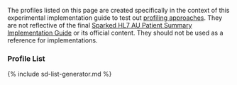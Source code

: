 
The profiles listed on this page are created specifically in the context of this experimental implementation guide to test out [profiling approaches](approach.html). They are not reflective of the final [Sparked HL7 AU Patient Summary Implementation Guide](https://build.fhir.org/ig/hl7au/au-fhir-ps/) or its official content. They should not be used as a reference for implementations.

### Profile List
<!-- ================================================ -->
<!--  use this line to include an autogenerated list of all profiles and highlight new ones using the input/data/new_stuff.yml list.  Remove it if you would like to hand generate it -->

{% include sd-list-generator.md %}
<!-- ================================================ -->

